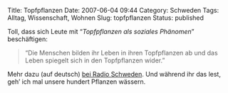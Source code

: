 Title: Topfpflanzen
Date: 2007-06-04 09:44
Category: Schweden
Tags: Alltag, Wissenschaft, Wohnen
Slug: topfpflanzen
Status: published

Toll, dass sich Leute mit “*Topfpflanzen als soziales Phänomen*”
beschäftigen:

> “Die Menschen bilden ihr Leben in ihren Topfpflanzen ab und das Leben
> spiegelt sich in den Topfpflanzen wider.”

Mehr dazu (auf deutsch) [bei Radio
Schweden](http://www.sr.se/cgi-bin/International/nyhetssidor/artikel.asp?ProgramID=2108&Nyheter=&format=1&artikel=1402312).
Und während ihr das lest, geh’ ich mal unsere hundert Pflanzen wässern.

